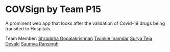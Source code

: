 # COVSign by Team P15
A prominent web app that looks after the validation of Covid-19 drugs being transited to Hospitals.

Team Member:
[Shraddha Gopalakrishnan](https://www.linkedin.com/in/shraddhag16/)
[Twinkle Inamdar](https://www.linkedin.com/in/twinkle-inamdar/)
[Surya Teja Devaki](https://www.linkedin.com/in/suryatejadevaki/)
[Saumya Ransingh](https://www.linkedin.com/in/saumya-ransingh/)


